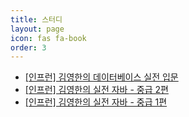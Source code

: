```yaml
---
title: 스터디
layout: page
icon: fas fa-book
order: 3
---
```


- [[인프런] 김영한의 데이터베이스 실전 입문](https://abcdejoji.github.io/tags/%EC%9D%B8%ED%94%84%EB%9F%B0-%EA%B9%80%EC%98%81%ED%95%9C%EC%9D%98-%EC%8B%A4%EC%A0%84-%EB%8D%B0%EC%9D%B4%ED%84%B0%EB%B2%A0%EC%9D%B4%EC%8A%A4-%EC%9E%85%EB%AC%B8/)
- [[인프런] 김영한의 실전 자바 - 중급 2편](https://abcdejoji.github.io/tags/%EC%9D%B8%ED%94%84%EB%9F%B0-%EA%B9%80%EC%98%81%ED%95%9C%EC%9D%98-%EC%8B%A4%EC%A0%84-%EC%9E%90%EB%B0%94-%EC%A4%91%EA%B8%89-2%ED%8E%B8/)
- [[인프런] 김영한의 실전 자바 - 중급 1편](https://abcdejoji.github.io/tags/%EC%9D%B8%ED%94%84%EB%9F%B0-%EA%B9%80%EC%98%81%ED%95%9C%EC%9D%98-%EC%8B%A4%EC%A0%84-%EC%9E%90%EB%B0%94-%EC%A4%91%EA%B8%89-1%ED%8E%B8/)
